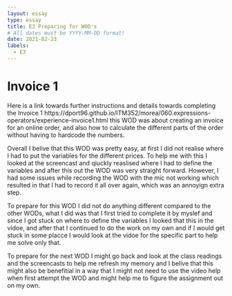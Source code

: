 ```yaml
---
layout: essay
type: essay
title: E3 Preparing for WOD's
# All dates must be YYYY-MM-DD format!
date: 2021-02-23
labels:
  - E3
---
```

<h1> Invoice 1</h1>
<p> Here is a link towards further instructions and details towards completing the Invoice 1
 https://dport96.github.io/ITM352/morea/060.expressions-operators/experience-invoice1.html this WOD was about creating an invoice for an online order, and also how to calculate the different parts of the order without having to hardcode the numbers. </p>
<p> Overall I belive that this WOD was pretty easy, at first I did not realise where I had to put the variables for the different prices. To help me with this I looked at the screencast and qiuckly reaslised where I had to define the variables and after this out the WOD was very straight forward.
However, I had some issues while recording the WOD with the mic not working which resulted in that I had to record it all over again, which was an annoyign extra step. </p>
<p>To prepare for this WOD I did not do anything different compared to the other WODs, what I did was that I first tried to complete it by myslef and since I got stuck on where to define the variables I looked that this in the vidoe, and after that I continued to do the work on my own and if I would get stuck in some placce I would look at the vidoe for the specific part to help me solve only that. </p>
<p> To prepare for the next WOD I might go back and look at the class readings and the screencasts to help me refresh my memory and I belive that this might also be benefitial in a way that I might not need to use the video help when first attempt the WOD and might help me to figure the assignment out on my own.</p>
